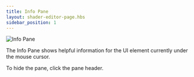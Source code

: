 ```yaml
---
title: Info Pane
layout: shader-editor-page.hbs
sidebar_position: 1
---
```


![Info Pane][1]

The Info Pane shows helpful information for the UI element currently under the mouse cursor.

To hide the pane, click the pane header.

[1]: /images/shader-editor/info-pane.png
